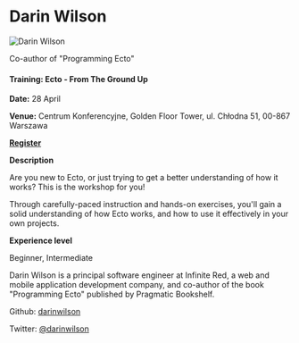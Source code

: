 # Darin Wilson

![Darin Wilson](http://s3.amazonaws.com/esl-conf-stg/media/files/000/000/928/thumbnail/dw_headshot_2018_1000.jpg?1573819672)

Co-author of "Programming Ecto"

#### Training: Ecto - From The Ground Up

**Date:** 28 April

**Venue:** Centrum Konferencyjne, Golden Floor Tower, ul. Chłodna 51, 00-867 Warszawa

[**Register**](https://www.eventbrite.com/e/elixirconf-eu-2020-tickets-82221947057)

**Description**

Are you new to Ecto, or just trying to get a better understanding of how it works? This is the workshop for you!

Through carefully-paced instruction and hands-on exercises, you'll gain a solid understanding of how Ecto works, and how to use it effectively in your own projects.

**Experience level**

Beginner, Intermediate

Darin Wilson is a principal software engineer at Infinite Red, a web and mobile application development company, and co-author of the book "Programming Ecto" published by Pragmatic Bookshelf.

Github: [darinwilson](https://github.com/darinwilson)

Twitter: [@darinwilson](https://twitter.com/darinwilson)

